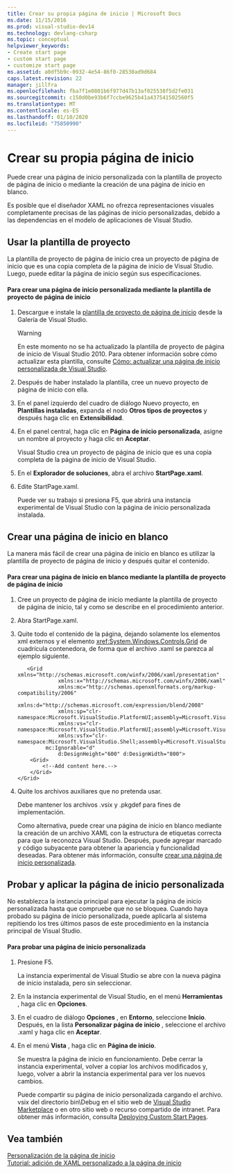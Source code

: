 ```yaml
---
title: Crear su propia página de inicio | Microsoft Docs
ms.date: 11/15/2016
ms.prod: visual-studio-dev14
ms.technology: devlang-csharp
ms.topic: conceptual
helpviewer_keywords:
- Create start page
- custom start page
- customize start page
ms.assetid: a0df5b9c-0932-4e54-86f0-28530ad9d684
caps.latest.revision: 22
manager: jillfra
ms.openlocfilehash: fba7f1e0801b6f977d47b13af025538f5d2fe031
ms.sourcegitcommit: c150d0be93b6f7ccbe9625b41a437541502560f5
ms.translationtype: MT
ms.contentlocale: es-ES
ms.lasthandoff: 01/10/2020
ms.locfileid: "75850990"
---
```

# <a name="creating-your-own-start-page"></a>Crear su propia página de inicio
Puede crear una página de inicio personalizada con la plantilla de proyecto de página de inicio o mediante la creación de una página de inicio en blanco.  
  
 Es posible que el diseñador XAML no ofrezca representaciones visuales completamente precisas de las páginas de inicio personalizadas, debido a las dependencias en el modelo de aplicaciones de Visual Studio.  
  
## <a name="using-the-project-template"></a>Usar la plantilla de proyecto  
 La plantilla de proyecto de página de inicio crea un proyecto de página de inicio que es una copia completa de la página de inicio de Visual Studio. Luego, puede editar la página de inicio según sus especificaciones.  
  
#### <a name="to-create-a-custom-start-page-by-using-the-start-page-project-template"></a>Para crear una página de inicio personalizada mediante la plantilla de proyecto de página de inicio  
  
1. Descargue e instale la [plantilla de proyecto de página de inicio](https://visualstudiogallery.msdn.microsoft.com/f655a5dc-1a2d-4eca-b774-76c352c03b87) desde la Galería de Visual Studio.  
  
    > [!WARNING]
    > En este momento no se ha actualizado la plantilla de proyecto de página de inicio de Visual Studio 2010. Para obtener información sobre cómo actualizar esta plantilla, consulte [Cómo: actualizar una página de inicio personalizada de Visual Studio](../misc/how-to-upgrade-a-visual-studio-custom-start-page.md).  
  
2. Después de haber instalado la plantilla, cree un nuevo proyecto de página de inicio con ella.  
  
3. En el panel izquierdo del cuadro de diálogo Nuevo proyecto, en **Plantillas instaladas**, expanda el nodo **Otros tipos de proyectos** y después haga clic en **Extensibilidad**.  
  
4. En el panel central, haga clic en **Página de inicio personalizada**, asigne un nombre al proyecto y haga clic en **Aceptar**.  
  
     Visual Studio crea un proyecto de página de inicio que es una copia completa de la página de inicio de Visual Studio.  
  
5. En el **Explorador de soluciones**, abra el archivo **StartPage.xaml**.  
  
6. Edite StartPage.xaml.  
  
     Puede ver su trabajo si presiona F5, que abrirá una instancia experimental de Visual Studio con la página de inicio personalizada instalada.  
  
## <a name="creating-a-blank-start-page"></a>Crear una página de inicio en blanco  
 La manera más fácil de crear una página de inicio en blanco es utilizar la plantilla de proyecto de página de inicio y después quitar el contenido.  
  
#### <a name="to-create-a-blank-start-page-by-using-the-start-page-project-template"></a>Para crear una página de inicio en blanco mediante la plantilla de proyecto de página de inicio  
  
1. Cree un proyecto de página de inicio mediante la plantilla de proyecto de página de inicio, tal y como se describe en el procedimiento anterior.  
  
2. Abra StartPage.xaml.  
  
3. Quite todo el contenido de la página, dejando solamente los elementos xml externos y el elemento <xref:System.Windows.Controls.Grid> de cuadrícula contenedora, de forma que el archivo .xaml se parezca al ejemplo siguiente.  
  
   ```xaml
      <Grid xmlns="http://schemas.microsoft.com/winfx/2006/xaml/presentation"
                xmlns:x="http://schemas.microsoft.com/winfx/2006/xaml"
                xmlns:mc="http://schemas.openxmlformats.org/markup-compatibility/2006" 
                xmlns:d="http://schemas.microsoft.com/expression/blend/2008" 
                xmlns:sp="clr-namespace:Microsoft.VisualStudio.PlatformUI;assembly=Microsoft.VisualStudio.Shell.StartPage"
                xmlns:vs="clr-namespace:Microsoft.VisualStudio.PlatformUI;assembly=Microsoft.VisualStudio.Shell.10.0"
                xmlns:vsfx="clr-namespace:Microsoft.VisualStudio.Shell;assembly=Microsoft.VisualStudio.Shell.10.0"
            mc:Ignorable="d" 
                d:DesignHeight="600" d:DesignWidth="800">
       <Grid>
           <!--Add content here.-->
       </Grid>
   </Grid>
   ```
      
4. Quite los archivos auxiliares que no pretenda usar.  
  
    Debe mantener los archivos .vsix y .pkgdef para fines de implementación.  
  
   Como alternativa, puede crear una página de inicio en blanco mediante la creación de un archivo XAML con la estructura de etiquetas correcta para que la reconozca Visual Studio. Después, puede agregar marcado y código subyacente para obtener la apariencia y funcionalidad deseadas. Para obtener más información, consulte [crear una página de inicio personalizada](../extensibility/creating-a-custom-start-page.md).  
  
## <a name="testing-and-applying-the-custom-start-page"></a>Probar y aplicar la página de inicio personalizada  
 No establezca la instancia principal para ejecutar la página de inicio personalizada hasta que compruebe que no se bloquea. Cuando haya probado su página de inicio personalizada, puede aplicarla al sistema repitiendo los tres últimos pasos de este procedimiento en la instancia principal de Visual Studio.  
  
#### <a name="to-test-a-custom-start-page"></a>Para probar una página de inicio personalizada  
  
1. Presione F5.  
  
    La instancia experimental de Visual Studio se abre con la nueva página de inicio instalada, pero sin seleccionar.  
  
2. En la instancia experimental de Visual Studio, en el menú **Herramientas** , haga clic en **Opciones**.  
  
3. En el cuadro de diálogo **Opciones** , en **Entorno**, seleccione **Inicio**. Después, en la lista **Personalizar página de inicio** , seleccione el archivo .xaml y haga clic en **Aceptar**.  
  
4. En el menú **Vista** , haga clic en **Página de inicio**.  
  
    Se muestra la página de inicio en funcionamiento. Debe cerrar la instancia experimental, volver a copiar los archivos modificados y, luego, volver a abrir la instancia experimental para ver los nuevos cambios.  
  
   Puede compartir su página de inicio personalizada cargando el archivo. vsix del directorio bin\Debug en el sitio web de [Visual Studio Marketplace](https://marketplace.visualstudio.com/) o en otro sitio web o recurso compartido de intranet. Para obtener más información, consulta [Deploying Custom Start Pages](../extensibility/deploying-custom-start-pages.md).  
  
## <a name="see-also"></a>Vea también  
 [Personalización de la página de inicio](../ide/customizing-the-start-page-for-visual-studio.md)   
 [Tutorial: adición de XAML personalizado a la página de inicio](../extensibility/walkthrough-adding-custom-xaml-to-the-start-page.md)
